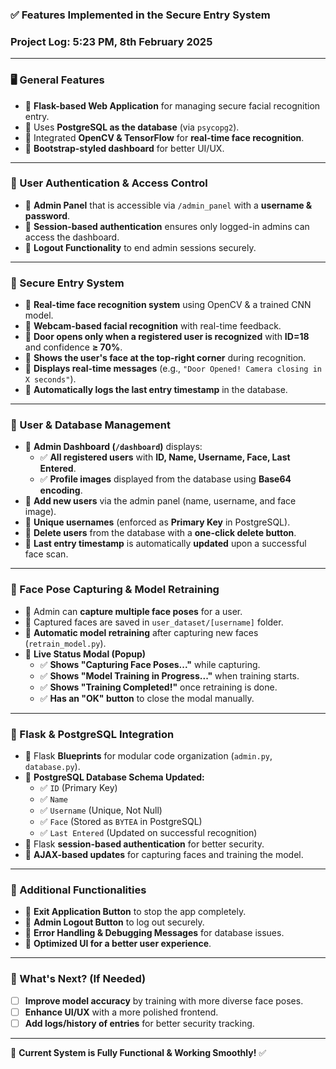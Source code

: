 ### **✅ Features Implemented in the Secure Entry System**

### Project Log: 5:23 PM, 8th February 2025
---

### **🖥️ General Features**
- 🔹 **Flask-based Web Application** for managing secure facial recognition entry.
- 🔹 Uses **PostgreSQL as the database** (via `psycopg2`).
- 🔹 Integrated **OpenCV & TensorFlow** for **real-time face recognition**.
- 🔹 **Bootstrap-styled dashboard** for better UI/UX.

---

### **🔑 User Authentication & Access Control**
- 🔹 **Admin Panel** that is accessible via `/admin_panel` with a **username & password**.
- 🔹 **Session-based authentication** ensures only logged-in admins can access the dashboard.
- 🔹 **Logout Functionality** to end admin sessions securely.

---

### **🚪 Secure Entry System**
- 🔹 **Real-time face recognition system** using OpenCV & a trained CNN model.
- 🔹 **Webcam-based facial recognition** with real-time feedback.
- 🔹 **Door opens only when a registered user is recognized** with **ID=18** and confidence **≥ 70%**.
- 🔹 **Shows the user's face at the top-right corner** during recognition.
- 🔹 **Displays real-time messages** (e.g., `"Door Opened! Camera closing in X seconds"`).
- 🔹 **Automatically logs the last entry timestamp** in the database.

---

### **👤 User & Database Management**
- 🔹 **Admin Dashboard (`/dashboard`)** displays:
  - ✅ **All registered users** with **ID, Name, Username, Face, Last Entered**.
  - ✅ **Profile images** displayed from the database using **Base64 encoding**.
- 🔹 **Add new users** via the admin panel (name, username, and face image).
- 🔹 **Unique usernames** (enforced as **Primary Key** in PostgreSQL).
- 🔹 **Delete users** from the database with a **one-click delete button**.
- 🔹 **Last entry timestamp** is automatically **updated** upon a successful face scan.

---

### **📸 Face Pose Capturing & Model Retraining**
- 🔹 Admin can **capture multiple face poses** for a user.
- 🔹 Captured faces are saved in `user_dataset/[username]` folder.
- 🔹 **Automatic model retraining** after capturing new faces (`retrain_model.py`).
- 🔹 **Live Status Modal (Popup)**
  - ✅ **Shows "Capturing Face Poses..."** while capturing.
  - ✅ **Shows "Model Training in Progress..."** when training starts.
  - ✅ **Shows "Training Completed!"** once retraining is done.
  - ✅ **Has an "OK" button** to close the modal manually.

---

### **🔄 Flask & PostgreSQL Integration**
- 🔹 Flask **Blueprints** for modular code organization (`admin.py`, `database.py`).
- 🔹 **PostgreSQL Database Schema Updated:**
  - ✅ `ID` (Primary Key)
  - ✅ `Name`
  - ✅ `Username` (Unique, Not Null)
  - ✅ `Face` (Stored as `BYTEA` in PostgreSQL)
  - ✅ `Last Entered` (Updated on successful recognition)
- 🔹 Flask **session-based authentication** for better security.
- 🔹 **AJAX-based updates** for capturing faces and training the model.

---

### **🚀 Additional Functionalities**
- 🔹 **Exit Application Button** to stop the app completely.
- 🔹 **Admin Logout Button** to log out securely.
- 🔹 **Error Handling & Debugging Messages** for database issues.
- 🔹 **Optimized UI for a better user experience**.

---

### **🎯 What's Next? (If Needed)**
- [ ] **Improve model accuracy** by training with more diverse face poses.
- [ ] **Enhance UI/UX** with a more polished frontend.
- [ ] **Add logs/history of entries** for better security tracking.

---

🚀 **Current System is Fully Functional & Working Smoothly!** ✅
